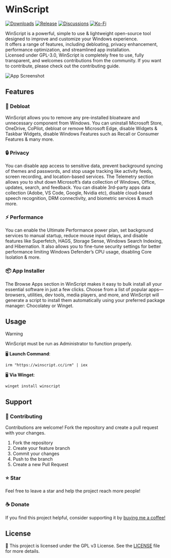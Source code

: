 # WinScript

[![Downloads](https://img.shields.io/github/downloads/flick9000/winscript/total?style=for-the-badge)](https://github.com/flick9000/winscript/releases)
[![Release](https://img.shields.io/github/v/release/flick9000/winscript?style=for-the-badge&label=Latest%20release)](https://github.com/flick9000/winscript/releases/latest)
[![Discussions](https://img.shields.io/badge/Join-the%20Discussion-2D9F2D?style=for-the-badge&logo=github&logoColor=white)](https://github.com/flick9000/winscript/discussions)
[![Ko-Fi](https://shields.io/badge/ko--fi-Donate-13c3ff?logo=kofi&style=for-the-badge)](https://ko-fi.com/flick9000)

WinScript is a powerful, simple to use & lightweight open-source tool designed to improve and customize your Windows experience. <br> It offers a range of features, including debloating, privacy enhancement, performance optimization, and streamlined app installation.
<br>
Licensed under GPL-3.0, WinScript is completely free to use, fully transparent, and welcomes contributions from the community. If you want to contribute, please check out the contributing guide. 

![App Screenshot](/website/public/winscript.webp)

## Features

### 🧹 Debloat
WinScript allows you to remove any pre-installed bloatware and unnecessary component from Windows. You can uninstall Microsoft Store, OneDrive, CoPilot, debloat or remove Microsoft Edge, disable Widgets & Taskbar Widgets, disable Windows Features such as Recall or Consumer Features & many more.

### 🔒 Privacy
You can disable app access to sensitive data, prevent background syncing of themes and passwords, and stop usage tracking like activity feeds, screen recording, and location-based services. The Telemetry section allows you to shut down Microsoft’s data collection of Windows, Office, updates, search, and feedback. You can disable 3rd-party apps data collection (Adobe, VS Code, Google, Nvidia etc), disable cloud-based speech recognition, DRM connectivity, and biometric services & much more.

### ⚡ Performance
You can enable the Ultimate Performance power plan, set background services to manual startup, reduce mouse input delays, and disable features like Superfetch, HAGS, Storage Sense, Windows Search Indexing, and Hibernation. It also allows you to fine-tune security settings for better performance limiting Windows Defender’s CPU usage, disabling Core Isolation & more.

### 📦 App Installer
The Browse Apps section in WinScript makes it easy to bulk install all your essential software in just a few clicks. Choose from a list of popular apps—browsers, utilities, dev tools, media players, and more, and WinScript will generate a script to install them automatically using your preferred package manager: Chocolatey or Winget.

## Usage

> [!Warning]
> WinScript must be run as Administrator to function properly.


🖥️ **Launch Command**:

```
irm "https://winscript.cc/irm" | iex
```

🖥️ **Via Winget**:

```
winget install winscript
```

## Support

### 👷 Contributing

Contributions are welcome! Fork the repository and create a pull request with your changes.

1. Fork the repository
2. Create your feature branch
3. Commit your changes
4. Push to the branch
5. Create a new Pull Request

### ⭐ Star

Feel free to leave a star and help the project reach more people!

### ☕ Donate

If you find this project helpful, consider supporting it by [buying me a coffee!](https://ko-fi.com/flick9000)

## License

📒 This project is licensed under the GPL v3 License. See the [LICENSE](LICENSE) file for more details.
